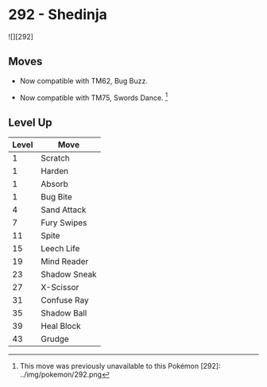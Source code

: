# 292 - Shedinja
![][292]

## Moves

 - Now compatible with TM62, Bug Buzz.

 - Now compatible with TM75, Swords Dance. [^1]

## Level Up

Level | Move
---   | ---
  1   | Scratch
  1   | Harden
  1   | Absorb
  1   | Bug Bite
  4   | Sand Attack
  7   | Fury Swipes
 11   | Spite
 15   | Leech Life
 19   | Mind Reader
 23   | Shadow Sneak
 27   | X-Scissor
 31   | Confuse Ray
 35   | Shadow Ball
 39   | Heal Block
 43   | Grudge

[^1]: This move was previously unavailable to this Pokémon
[292]: ../img/pokemon/292.png
